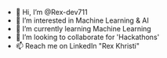 - 👋 Hi, I’m @Rex-dev711
- 👀 I’m interested in Machine Learning & AI
- 🌱 I’m currently learning Machine Learning
- 💞️ I’m looking to collaborate for 'Hackathons'
- 📫 Reach me on LinkedIn "Rex Khristi"
